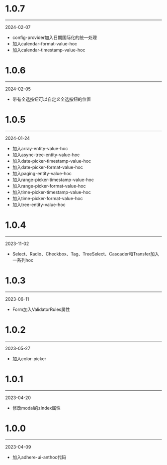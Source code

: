 # 1.0.7

***

2024-02-07

* config-provider加入日期国际化的统一处理
* 加入calendar-format-value-hoc
* 加入calendar-timestamp-value-hoc

# 1.0.6

***

2024-02-05

* 带有全选按钮可以自定义全选按钮的位置

# 1.0.5

***

2024-01-24

* 加入array-entity-value-hoc
* 加入async-tree-entity-value-hoc
* 加入date-picker-timestamp-value-hoc
* 加入date-picker-format-value-hoc
* 加入paging-entity-value-hoc
* 加入range-picker-timestamp-value-hoc
* 加入range-picker-format-value-hoc
* 加入time-picker-timestamp-value-hoc
* 加入time-picker-format-value-hoc
* 加入tree-entity-value-hoc

# 1.0.4

***

2023-11-02

* Select、Radio、Checkbox、Tag、TreeSelect、Cascader和Transfer加入一系列hoc

# 1.0.3

***

2023-06-11

* Form加入ValidatorRules属性

# 1.0.2

***

2023-05-27

* 加入color-picker

# 1.0.1

***

2023-04-20

* 修改modal的zIndex属性

# 1.0.0

***

2023-04-09

* 加入adhere-ui-anthoc代码
